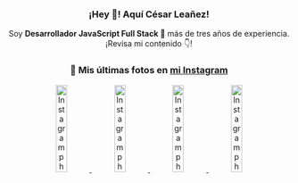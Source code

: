 <div align="center">

<h3>¡Hey 👋! Aquí César Leañez!</h3>

<p>Soy <strong>Desarrollador JavaScript Full Stack 🚀</strong> más de tres años de experiencia.<br />¡Revisa mi contenido 👇!</p>

### 📸 Mis últimas fotos en [mi Instagram](https://instagram.com/cesarsoftware.dev)


<a href='https://instagram.com/p/DFqSLZVvq_X' target='_blank'>
  <img width='20%' src='https://instagram.fcmn2-1.fna.fbcdn.net/v/t51.2885-15/476357202_17905198818097059_4614661586281507924_n.jpg?stp=dst-jpg_e35_tt6&efg=eyJ2ZW5jb2RlX3RhZyI6ImltYWdlX3VybGdlbi41NDB4NTQwLnNkci5mNzU3NjEuZGVmYXVsdF9pbWFnZSJ9&_nc_ht=instagram.fcmn2-1.fna.fbcdn.net&_nc_cat=103&_nc_oc=Q6cZ2AE_zfQSbm1qgpy2XKCNDwxB3N3xv7pQR2tEDiZr0uXXgASPXjf7702setnwpUUf4kg&_nc_ohc=3TbTBD8lIJYQ7kNvgFA9Tz5&_nc_gid=5d5695e7c55c41aba4be1d236cdf6b7c&edm=ACWDqb8BAAAA&ccb=7-5&ig_cache_key=MzU2MDczODQwMzM0OTYwNjM1OQ%3D%3D.3-ccb7-5&oh=00_AYCjupbMskA1mi2AryVwlP1YOLsEPsShhPIYrvYzhgzUhQ&oe=67AC6494&_nc_sid=ee9879' alt='Instagram photo' />
</a>
<a href='https://instagram.com/p/DFdJPrDuzMv' target='_blank'>
  <img width='20%' src='https://instagram.fcmn3-1.fna.fbcdn.net/v/t51.2885-15/475207517_950476567055275_8698114736264060037_n.jpg?stp=dst-jpg_e15_tt6&efg=eyJ2ZW5jb2RlX3RhZyI6ImltYWdlX3VybGdlbi42NDB4MTE1Mi5zZHIuZjcxODc4LmRlZmF1bHRfY292ZXJfZnJhbWUifQ&_nc_ht=instagram.fcmn3-1.fna.fbcdn.net&_nc_cat=107&_nc_oc=Q6cZ2AE_zfQSbm1qgpy2XKCNDwxB3N3xv7pQR2tEDiZr0uXXgASPXjf7702setnwpUUf4kg&_nc_ohc=RtekydiDxJoQ7kNvgFIMV1X&_nc_gid=5d5695e7c55c41aba4be1d236cdf6b7c&edm=ACWDqb8BAAAA&ccb=7-5&ig_cache_key=MzU1NzAzOTk0MDEzNjgwOTI2Mw%3D%3D.3-ccb7-5&oh=00_AYALLZ8hYt5A90BHinIZnkayekar_6RSAgmEV0Z9jXJHtw&oe=67AC8D20&_nc_sid=ee9879' alt='Instagram photo' />
</a>
<a href='https://instagram.com/p/DFLXpz8MKaJ' target='_blank'>
  <img width='20%' src='https://instagram.fcmn2-1.fna.fbcdn.net/v/t51.2885-15/474605525_17903800620097059_7443782442342599046_n.jpg?stp=dst-jpg_e35_tt6&efg=eyJ2ZW5jb2RlX3RhZyI6ImltYWdlX3VybGdlbi4yMTYweDEyMTUuc2RyLmY3NTc2MS5kZWZhdWx0X2ltYWdlIn0&_nc_ht=instagram.fcmn2-1.fna.fbcdn.net&_nc_cat=103&_nc_oc=Q6cZ2AE_zfQSbm1qgpy2XKCNDwxB3N3xv7pQR2tEDiZr0uXXgASPXjf7702setnwpUUf4kg&_nc_ohc=SSOduGg3kkIQ7kNvgFB1RFl&_nc_gid=5d5695e7c55c41aba4be1d236cdf6b7c&edm=ACWDqb8BAAAA&ccb=7-5&ig_cache_key=MzU1MjAzNjc0ODU2MjM3NjQxNA%3D%3D.3-ccb7-5&oh=00_AYBST9kq3oQi7C0S5WA119M56NZ3pYKhzAzn5EBUJaA97Q&oe=67AC70D2&_nc_sid=ee9879' alt='Instagram photo' />
</a>
<a href='https://instagram.com/p/DFLWrCsON2t' target='_blank'>
  <img width='20%' src='https://instagram.fcmn2-1.fna.fbcdn.net/v/t51.2885-15/474982327_17903800146097059_7884426516276074469_n.jpg?stp=dst-jpg_e15_tt6&efg=eyJ2ZW5jb2RlX3RhZyI6ImltYWdlX3VybGdlbi4xOTIweDEwODAuc2RyLmY3NTc2MS5kZWZhdWx0X2NvdmVyX2ZyYW1lIn0&_nc_ht=instagram.fcmn2-1.fna.fbcdn.net&_nc_cat=103&_nc_oc=Q6cZ2AE_zfQSbm1qgpy2XKCNDwxB3N3xv7pQR2tEDiZr0uXXgASPXjf7702setnwpUUf4kg&_nc_ohc=q-RGMq3U0xcQ7kNvgGshIMB&_nc_gid=5d5695e7c55c41aba4be1d236cdf6b7c&edm=ACWDqb8BAAAA&ccb=7-5&ig_cache_key=MzU1MjAzMjQ0NTk2MTkxOTkxNw%3D%3D.3-ccb7-5&oh=00_AYBd1meiIrg1RyAjpJq9gMLGHf7icWtqe8kNAQ_xmAT7lQ&oe=67AC74BA&_nc_sid=ee9879' alt='Instagram photo' />
</a>

</div>

